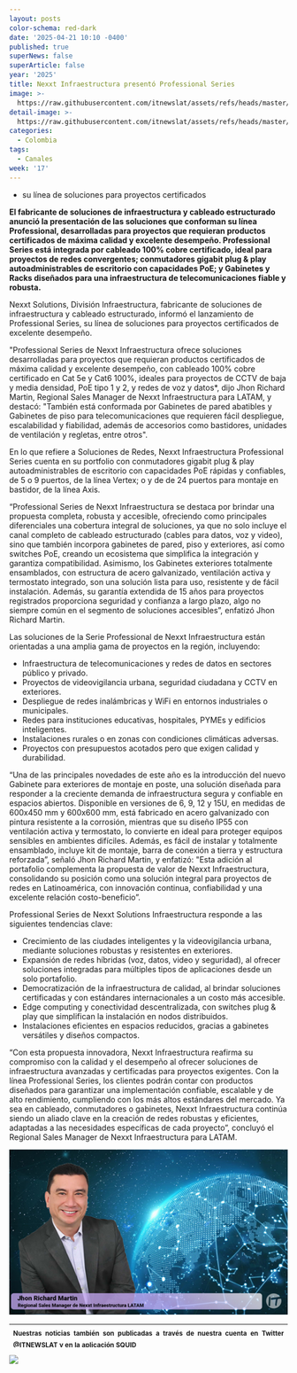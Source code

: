 ```yaml
---
layout: posts
color-schema: red-dark
date: '2025-04-21 10:10 -0400'
published: true
superNews: false
superArticle: false
year: '2025'
title: Nexxt Infraestructura presentó Professional Series
image: >-
  https://raw.githubusercontent.com/itnewslat/assets/refs/heads/master/img/540x320/Jhon-Richard-Martin-p.jpg
detail-image: >-
  https://raw.githubusercontent.com/itnewslat/assets/refs/heads/master/img/1024x680/Jhon-Richard-Martin-g.jpg
categories:
  - Colombia
tags:
  - Canales
week: '17'
---
```

- su línea de soluciones para proyectos certificados
 
**El fabricante de soluciones de infraestructura y cableado estructurado anunció la presentación de las soluciones que conforman su línea Professional, desarrolladas para proyectos que requieran productos certificados de máxima calidad y excelente desempeño.  Professional Series está integrada por cableado 100% cobre certificado, ideal para proyectos de redes convergentes; conmutadores gigabit plug & play autoadministrables de escritorio con capacidades PoE; y Gabinetes y Racks diseñados para una infraestructura de telecomunicaciones fiable y robusta.**

Nexxt Solutions, División Infraestructura, fabricante de soluciones de infraestructura y cableado estructurado, informó el lanzamiento de Professional Series, su línea de soluciones para proyectos certificados de excelente desempeño.
 
"Professional Series de Nexxt Infraestructura ofrece soluciones desarrolladas para proyectos que requieran productos certificados de máxima calidad y excelente desempeño, con cableado 100% cobre certificado en Cat 5e y Cat6 100%, ideales para proyectos de CCTV de baja y media densidad, PoE tipo 1 y 2, y redes de voz y datos*, dijo Jhon Richard Martin, Regional Sales Manager de Nexxt Infraestructura para LATAM, y destacó: "También está conformada por Gabinetes de pared abatibles y Gabinetes de piso para telecomunicaciones que requieren fácil despliegue, escalabilidad y fiabilidad, además de accesorios como bastidores, unidades de ventilación y regletas, entre otros".
 
En lo que refiere a Soluciones de Redes, Nexxt Infraestructura Professional Series cuenta en su portfolio con conmutadores gigabit plug & play autoadministrables de escritorio con capacidades PoE rápidas y confiables, de 5 o 9 puertos, de la línea Vertex; o y de de 24 puertos para montaje en bastidor, de la línea Axis.
 
“Professional Series de Nexxt Infraestructura se destaca por brindar una propuesta completa, robusta y accesible, ofreciendo como principales diferenciales una cobertura integral de soluciones, ya que no solo incluye el canal completo de cableado estructurado (cables para datos, voz y video), sino que también incorpora gabinetes de pared, piso y exteriores, así como switches PoE, creando un ecosistema que simplifica la integración y garantiza compatibilidad. Asimismo, los Gabinetes exteriores totalmente ensamblados, con estructura de acero galvanizado, ventilación activa y termostato integrado, son una solución lista para uso, resistente y de fácil instalación. Además, su garantía extendida de 15 años para proyectos registrados proporciona seguridad y confianza a largo plazo, algo no siempre común en el segmento de soluciones accesibles”, enfatizó Jhon Richard Martin.
 
Las soluciones de la Serie Professional de Nexxt Infraestructura están orientadas a una amplia gama de proyectos en la región, incluyendo:

- Infraestructura de telecomunicaciones y redes de datos en sectores público y privado.
- Proyectos de videovigilancia urbana, seguridad ciudadana y CCTV en exteriores.
- Despliegue de redes inalámbricas y WiFi en entornos industriales o municipales.
- Redes para instituciones educativas, hospitales, PYMEs y edificios inteligentes.
- Instalaciones rurales o en zonas con condiciones climáticas adversas.
- Proyectos con presupuestos acotados pero que exigen calidad y durabilidad.
 
“Una de las principales novedades de este año es la introducción del nuevo Gabinete para exteriores de montaje en poste, una solución diseñada para responder a la creciente demanda de infraestructura segura y confiable en espacios abiertos. Disponible en versiones de 6, 9, 12 y 15U, en medidas de 600x450 mm y 600x600 mm, está fabricado en acero galvanizado con pintura resistente a la corrosión, mientras que su diseño IP55 con ventilación activa y termostato, lo convierte en ideal para proteger equipos sensibles en ambientes difíciles. Además, es fácil de instalar y totalmente ensamblado, incluye kit de montaje, barra de conexión a tierra y estructura reforzada”, señaló Jhon Richard Martin, y enfatizó: "Esta adición al portafolio complementa la propuesta de valor de Nexxt Infraestructura, consolidando su posición como una solución integral para proyectos de redes en Latinoamérica, con innovación continua, confiabilidad y una excelente relación costo-beneficio”.
 
Professional Series de Nexxt Solutions Infraestructura responde a las siguientes tendencias clave: 

- Crecimiento de las ciudades inteligentes y la videovigilancia urbana, mediante soluciones robustas y resistentes en exteriores.
- Expansión de redes híbridas (voz, datos, video y seguridad), al ofrecer soluciones integradas para múltiples tipos de aplicaciones desde un solo portafolio.
- Democratización de la infraestructura de calidad, al brindar soluciones certificadas y con estándares internacionales a un costo más accesible.
- Edge computing y conectividad descentralizada, con switches plug & play que simplifican la instalación en nodos distribuidos.
- Instalaciones eficientes en espacios reducidos, gracias a gabinetes versátiles y diseños compactos.
 
“Con esta propuesta innovadora, Nexxt Infraestructura reafirma su compromiso con la calidad y el desempeño al ofrecer soluciones de infraestructura avanzadas y certificadas para proyectos exigentes. Con la línea Professional Series, los clientes podrán contar con productos diseñados para garantizar una implementación confiable, escalable y de alto rendimiento, cumpliendo con los más altos estándares del mercado. Ya sea en cableado, conmutadores o gabinetes, Nexxt Infraestructura continúa siendo un aliado clave en la creación de redes robustas y eficientes, adaptadas a las necesidades específicas de cada proyecto”, concluyó el Regional Sales Manager de Nexxt Infraestructura para LATAM.

![](https://raw.githubusercontent.com/itnewslat/assets/refs/heads/master/img/540x320/Jhon-Richard-Martin-p.jpg)

<table style="height: 42px;" width="569">
<tbody>
<tr>
<td style="text-align: justify;"><sub><strong>Nuestras noticias también son publicadas a través de nuestra cuenta en Twitter <a href="https://twitter.com/itnewslat?lang=es">@ITNEWSLAT</a> y en la aplicación <a href="https://squidapp.co/en/">SQUID</a></strong></sub></td>
</tr>
</tbody>
</table>

<img src="https://tracker.metricool.com/c3po.jpg?hash=56f88a41e39ab42c063cc51676587a04"/>
